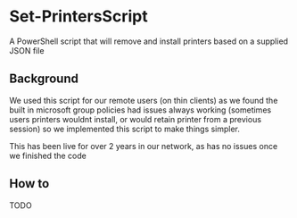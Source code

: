 # Set-PrintersScript
A PowerShell script that will remove and install printers based on a supplied JSON file

## Background
We used this script for our remote users (on thin clients) as we found the built in microsoft group policies had issues always working (sometimes users printers wouldnt install, or would retain printer from a previous session) so we implemented this script to make things simpler.

This has been live for over 2 years in our network, as has no issues once we finished the code

## How to
TODO